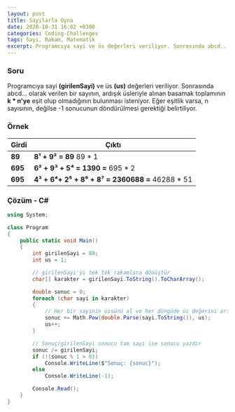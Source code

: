 ```yaml
---
layout: post
title: Sayılarla Oyna
date: 2020-10-31 16:02 +0300
categories: Coding-Challenges
tags: Sayı, Rakam, Matematik
excerpt: Programcıya sayi ve üs değerleri veriliyor. Sonrasında abcd... olarak verilen bir sayının, ardışık üsleriyle alınan basamak toplamının k * n'ye eşit olup olmadığının bulunması isteniyor. Eğer eşitlik varsa, n sayısının, değilse -1 sonucunun döndürülmesi gerektiği belirtiliyor...
---
```

### Soru
Programcıya sayi **(girilenSayi)** ve üs **(us)** değerleri veriliyor. Sonrasında abcd... olarak verilen bir sayının, ardışık üsleriyle alınan basamak toplamının **k * n'ye** eşit olup olmadığının bulunması isteniyor. Eğer eşitlik varsa, n sayısının, değilse -1 sonucunun döndürülmesi gerektiği belirtiliyor. 

### Örnek

| Girdi   | Çıktı                                            |
|---------|--------------------------------------------------|
| **89**  | **8¹ + 9² = 89** 89 * 1                          |
| **695** | **6² + 9³ + 5⁴ = 1390 =** 695 * 2                |
| **695** | **4³ + 6⁴+ 2⁵ + 8⁶ + 8⁷ = 2360688 =** 46288 * 51 |

### Çözüm - C#
```csharp
using System;

class Program
{
    public static void Main()
    {
        int girilenSayi = 89;
        int us = 1;

        // girilenSayi'yi tek tek rakamlara dönüştür
        char[] karakter = girilenSayi.ToString().ToCharArray();

        double sonuc = 0;
        foreach (char sayi in karakter)
        {
            // Her bir sayinin üssünü al ve her döngüde üs değerini arttır
            sonuc += Math.Pow(double.Parse(sayi.ToString()), us);
            us++;
        }

        // Sonuç/girilenSayi sonucu tam sayı ise sonucu yazdır
        sonuc /= girilenSayi;
        if (!(sonuc % 1 > 0))
            Console.WriteLine($"Sonuç: {sonuc}");
        else
            Console.WriteLine(-1);

        Console.Read();
    }
}
```